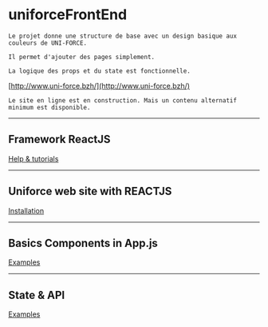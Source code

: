 # uniforceFrontEnd

    Le projet donne une structure de base avec un design basique aux couleurs de UNI-FORCE.

    Il permet d'ajouter des pages simplement.

    La logique des props et du state est fonctionnelle.

[http://www.uni-force.bzh/](http://www.uni-force.bzh/)

    Le site en ligne est en construction. Mais un contenu alternatif minimum est disponible.

---
## Framework ReactJS

[Help & tutorials](https://github.com/MaximeMerrien/uniforceFrontEnd/wiki/Help-&-tutorials)

---
## Uniforce web site with REACTJS

[Installation](https://github.com/MaximeMerrien/uniforceFrontEnd/wiki/Installation)

---
## Basics Components in App.js

[Examples](https://github.com/MaximeMerrien/uniforceFrontEnd/wiki/Components-with-ReactJS)

---
## State & API

[Examples](https://github.com/MaximeMerrien/uniforceFrontEnd/wiki/State-&-API-call)







